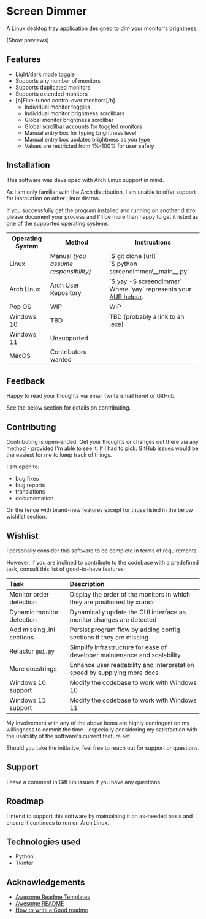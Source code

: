 # Screen Dimmer

A Linux desktop tray application designed to dim your monitor's brightness.

(Show previews)

## Features

- Light/dark mode toggle
- Supports any number of monitors
- Supports duplicated monitors
- Supports extended monitors
- [b]Fine-tuned control over monitors[/b]
    - Individual monitor toggles
    - Individual monitor brightness scrollbars
    - Global monitor brightness scrollbar
    - Global scrollbar accounts for toggled monitors
    - Manual entry box for typing brightness level
    - Manual entry box updates brightness as you type
    - Values are restricted from 1%-100% for user safety

## Installation

This software was developed with Arch Linux support in mind.

As I am only familiar with the Arch distribution, I am unable to offer support for installation on other Linux distros.

If you successfully get the program installed and running on another distro, please document your process and I'll be more than happy to get it listed as one of the supported operating systems.

<!-- TODO: add images next to each -->
<table style="width:100%">
  <tr>
    <th>Operating System</th>
    <th>Method</th>
    <th>Instructions</th>
  </tr>
  <tr>
    <td>Linux</td>
    <td>Manual <i>(you assume responsibility)</i></td>
    <td>`$ git clone [url]`<br>`$ python screendimmer/__main__.py`</td>
  </tr>
  <tr>
    <td>Arch Linux</td>
    <td>Arch User Repository</td>
    <td>`$ yay -S screendimmer`<br>Where `yay` represents your <a href='https://wiki.archlinux.org/title/AUR_helpers'>AUR helper</a>.</td>
  </tr>
  <tr>
    <td>Pop OS</td>
    <td>WIP</td>
    <td>WIP</td>
  </tr>
  <tr>
    <td>Windows 10</td>
    <td>TBD</td>
    <td>TBD (probably a link to an .exe)</td>
  </tr>
  <tr>
    <td>Windows 11</td>
    <td>Unsupported</td>
    <td></td>
  </tr>
  <tr>
    <td>MacOS</td>
    <td>Contributors wanted</td>
    <td></td>
  </tr>
</table>

## Feedback

Happy to read your thoughts via email (write email here) or GitHub.

See the below section for details on contributing.

## Contributing

Contributing is open-ended. Get your thoughts or changes out there via any method - provided I'm able to see it. If I had to pick: GitHub issues would be the easiest for me to keep track of things.

I am open to:
- bug fixes
- bug reports
- translations
- documentation

On the fence with brand-new features except for those listed in the below wishlist section.

## Wishlist

I personally consider this software to be complete in terms of requirements.

However, if you are inclined to contribute to the codebase with a predefined task, consult this list of good-to-have features:

| Task      | Description                       |
| :-------- | :-------------------------------- |
| Monitor order detection | Display the order of the monitors in which they are positioned by xrandr |
| Dynamic monitor detection | Dynamically update the GUI interface as monitor changes are detected |
| Add missing .ini sections | Persist program flow by adding config sections if they are missing |
| Refactor `gui.py` | Simplify infrastructure for ease of developer maintenance and scalability |
| More docstrings | Enhance user readability and interpretation speed by supplying more docs |
| Windows 10 support | Modify the codebase to work with Windows 10 |
| Windows 11 support | Modify the codebase to work with Windows 11 |

My involvement with any of the above items are highly contingent on my willingness to commit the time - especially considering my satisfaction with the usability of the software's current feature set.

Should you take the initiative, feel free to reach out for support or questions.

## Support

Leave a comment in GitHub issues if you have any questions.

## Roadmap

I intend to support this software by maintaining it on as-needed basis and ensure it continues to run on Arch Linux.

## Technologies used

- Python
- Tkinter


## Acknowledgements

 - [Awesome Readme Templates](https://awesomeopensource.com/project/elangosundar/awesome-README-templates)
 - [Awesome README](https://github.com/matiassingers/awesome-readme)
 - [How to write a Good readme](https://bulldogjob.com/news/449-how-to-write-a-good-readme-for-your-github-project)
